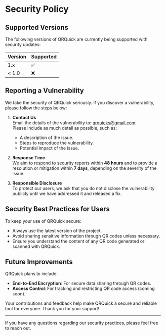 # Security Policy

## Supported Versions

The following versions of QRQuick are currently being supported with security updates:

| Version | Supported          |
| ------- | ------------------ |
| 1.x     | ✅                 |
| < 1.0   | ❌                 |

## Reporting a Vulnerability

We take the security of QRQuick seriously. If you discover a vulnerability, please follow the steps below:

1. **Contact Us**  
   Email the details of the vulnerability to: [qrquicks@gmail.com](mailto:qrquicks@gmail.com).  
   Please include as much detail as possible, such as:
   - A description of the issue.
   - Steps to reproduce the vulnerability.
   - Potential impact of the issue.

2. **Response Time**  
   We aim to respond to security reports within **48 hours** and to provide a resolution or mitigation within **7 days**, depending on the severity of the issue.

3. **Responsible Disclosure**  
   To protect our users, we ask that you do not disclose the vulnerability publicly until we have addressed it and released a fix.

## Security Best Practices for Users

To keep your use of QRQuick secure:
- Always use the latest version of the project.
- Avoid sharing sensitive information through QR codes unless necessary.
- Ensure you understand the content of any QR code generated or scanned with QRQuick.

## Future Improvements

QRQuick plans to include:
- **End-to-End Encryption**: For secure data sharing through QR codes.
- **Access Control**: For tracking and restricting QR code access (coming soon).

Your contributions and feedback help make QRQuick a secure and reliable tool for everyone. Thank you for your support!

---

If you have any questions regarding our security practices, please feel free to reach out.
